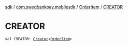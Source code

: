 [sdk](../../index.md) / [com.swedbankpay.mobilesdk](../index.md) / [OrderItem](index.md) / [CREATOR](./-c-r-e-a-t-o-r.md)

# CREATOR

`val CREATOR: `[`Creator`](https://developer.android.com/reference/android/os/Parcelable/Creator.html)`<`[`OrderItem`](index.md)`>`
